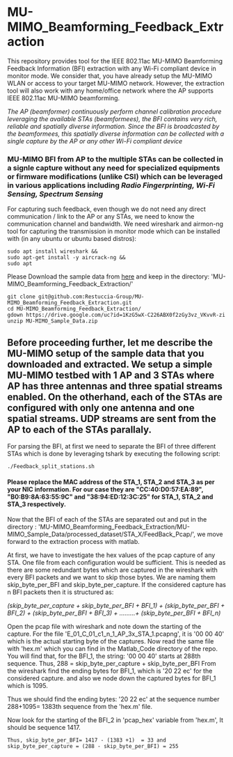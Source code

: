 # MU-MIMO_Beamforming_Feedback_Extraction

This repository provides tool for the IEEE 802.11ac MU-MIMO Beamforming Feedback Information (BFI) extraction with any Wi-Fi compliant device in monitor mode. We consider that, you have already setup the MU-MIMO WLAN or access to your target MU-MIMO network. However, the extraction tool will also work with any home/office  network where the AP supports IEEE 802.11ac MU-MIMO beamforming. 


*The AP (beamformer) continuously perform channel calibration procedure leveraging the available STAs (beamformees), the BFI contains very rich, reliable and spatially diverse information. Since the BFI is broadcasted by the beamformees, this spatially diverse information can be collected with a single capture by the AP or any other Wi-Fi compliant device*

### MU-MIMO BFI from AP to the multiple STAs can be collected in a signle capture without any need for specialized equipments or firmware modifications (unlike CSI) which can be leveraged in various applications including *Radio Fingerprinting, Wi-Fi Sensing, Spectrum Sensing*

For capturing such feedback, even  though we do not need any direct communication / link to the AP or any STAs, we need to know the communication channel and bandwidth. We need wireshark and airmon-ng tool for capturing the transmission in monitor mode which can be installed with (in any ubuntu or ubuntu based distros):

``` 
sudo apt install wireshark &&
sudo apt-get install -y aircrack-ng &&
sudo apt
```

Please Download the sample data from [here](https://drive.google.com/file/d/1KzG5wX-C226ABX0f2zGy3vz_VKvvR-zi/view?usp=sharing)
and keep in the directory: 'MU-MIMO_Beamforming_Feedback_Extraction/'

```
git clone git@github.com:Restuccia-Group/MU-MIMO_Beamforming_Feedback_Extraction.git
cd MU-MIMO_Beamforming_Feedback_Extraction/
gdown https://drive.google.com/uc?id=1KzG5wX-C226ABX0f2zGy3vz_VKvvR-zi
unzip MU-MIMO_Sample_Data.zip 
```

## Before proceeding further, let me describe the MU-MIMO setup of the sample data that you downloaded and extracted. We setup a simple MU-MIMO testbed with 1 AP and 3 STAs where AP has three antennas and three spatial streams enabled. On the otherhand, each of the STAs are configured with only one antenna and one spatial streams. UDP streams are sent from the AP to each of the STAs parallaly. 

For parsing the BFI, at first we need to separate the BFI of three different STAs which is done by leveraging tshark by executing the following script:

```
./Feedback_split_stations.sh

```

#### Please replace the MAC address of the STA_1, STA_2 and STA_3 as per your NIC information. For our case they are     "CC:40:D0:57:EA:89", "B0:B9:8A:63:55:9C" and "38:94:ED:12:3C:25" for STA_1, STA_2 and STA_3 respectively. 

Now that the BFI of each of the STAs are separated out and put in the directory : 'MU-MIMO_Beamforming_Feedback_Extraction/MU-MIMO_Sample_Data/processed_dataset/STA_X/FeedBack_Pcap/', we move forward to the extraction process with matlab. 

At first, we have to investigate the hex values of the pcap capture of any STA. One file from each configuration would be sufficient. This is needed as there are some redundant bytes which are captured in the wireshark with every BFI packets and we want to skip those bytes. We are naming them skip_byte_per_BFI and skip_byte_per_capture. If the considered capture has n BFI packets then it is structured as:


*(skip_byte_per_capture + skip_byte_per_BFI + BFI_1) + (skip_byte_per_BFI + BFI_2) + (skip_byte_per_BFI + BFI_3) + .........+ (skip_byte_per_BFI + BFI_n)*

Open the pcap file with wireshark and note down the starting of the capture. For the file 'E_01_C_01_c1_n_1_AP_3x_STA_1.pcapng', it is '00 00 40' which is the actual starting byte of the captures.
Now read the same file with 'hex.m' which you can find in the Matlab_Code directory of the repo. You will find that, for the BFI_1, the string: '00 00 40' starts at 288th sequence. Thus, 
 288 = skip_byte_per_capture + skip_byte_per_BFI 
 From the wireshark find the ending bytes for BFI_1, which is '20 22 ec' for the considered capture. and also we node down the captured bytes for BFI_1 which is 1095. 
 
 Thus we should find the ending bytes: '20 22 ec' at the sequence number 288+1095= 1383th sequence from the 'hex.m' file. 
 
 Now look for the starting of the BFI_2 in 'pcap_hex' variable from 'hex.m', It should be sequence 1417.
 
 ```
 Thus, skip_byte_per_BFI= 1417 - (1383 +1)  = 33 and 
 skip_byte_per_capture = (288 - skip_byte_per_BFI) = 255
```

